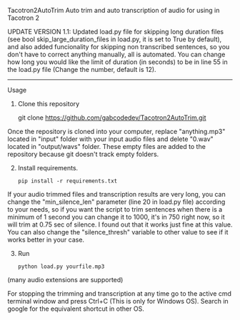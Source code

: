 Tacotron2AutoTrim
Auto trim and auto transcription of audio for using in Tacotron 2

UPDATE VERSION 1.1:
Updated load.py file for skipping long duration files (see bool skip_large_duration_files in load.py, it is set to True by default), and also added funcionality for skipping non transcribed sentences, so you don't have to correct anything manually, all is automated.
You can change how long you would like the limit of duration (in seconds) to be in line 55 in the load.py file (Change the number, default is 12).

-----------------------------------------------------------------------------------------------------------------------------------------------------------------------------------

Usage
1. Clone this repository

    git clone https://github.com/gabcodedev/Tacotron2AutoTrim.git
    
Once the repository is cloned into your computer, replace "anything.mp3" located in "input" folder with your input audio files and delete "0.wav" located in "output/wavs" folder. These empty files are added to the repository because git doesn't track empty folders.

2. Install requirements.

       pip install -r requirements.txt
       
If your audio trimmed files and transcription results are very long, you can change the "min_silence_len" parameter (line 20 in load.py file) according to your needs, so if you want the script to trim sentences when there is a minimum of 1 second you can change it to 1000, it's in 750 right now, so it will trim at 0.75 sec of silence. I found out that it works just fine at this value. You can also change the "silence_thresh" variable to other value to see if it works better in your case.

3. Run

       python load.py yourfile.mp3  
       
(many audio extensions are supported)

For stopping the trimming and transcription at any time go to the active cmd terminal window and press Ctrl+C (This is only for Windows OS). Search in google for the equivalent shortcut in other OS.
